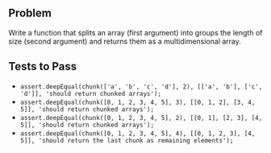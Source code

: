 ## Problem

Write a function that splits an array (first argument) into groups the length of size (second argument) and returns them as a multidimensional array.

## Tests to Pass

- `assert.deepEqual(chunk(['a', 'b', 'c', 'd'], 2), [['a', 'b'], ['c', 'd']], 'should return chunked arrays');`
- `assert.deepEqual(chunk([0, 1, 2, 3, 4, 5], 3), [[0, 1, 2], [3, 4, 5]], 'should return chunked arrays');`
- `assert.deepEqual(chunk([0, 1, 2, 3, 4, 5], 2), [[0, 1], [2, 3], [4, 5]], 'should return chunked arrays');`
- `assert.deepEqual(chunk([0, 1, 2, 3, 4, 5], 4), [[0, 1, 2, 3], [4, 5]], 'should return the last chunk as remaining elements');`
